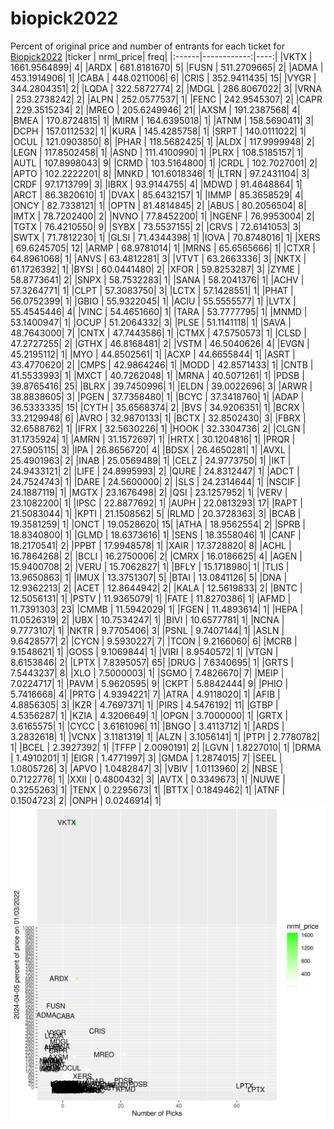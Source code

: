# biopick2022
Percent of original price and number of entrants for each ticket for [Biopick2022](https://twitter.com/hashtag/Biopick2022)
|ticker |   nrml_price| freq|
|:------|------------:|----:|
|VKTX   | 1661.9564899|    4|
|ARDX   |  681.8181670|    5|
|FUSN   |  511.2709665|    2|
|ADMA   |  453.1914906|    1|
|CABA   |  448.0211006|    6|
|CRIS   |  352.9411435|   15|
|VYGR   |  344.2804351|    2|
|LQDA   |  322.5872774|    2|
|MDGL   |  286.8067022|    3|
|VRNA   |  253.2738242|    2|
|ALPN   |  252.0577537|    1|
|FENC   |  242.9545307|    2|
|CAPR   |  229.3515234|    2|
|MREO   |  205.6249946|   21|
|AXSM   |  191.2387568|    4|
|BMEA   |  170.8724815|    1|
|MIRM   |  164.6395018|    1|
|ATNM   |  158.5690411|    3|
|DCPH   |  157.0112532|    1|
|KURA   |  145.4285758|    1|
|SRPT   |  140.0111022|    1|
|OCUL   |  121.0903850|    8|
|PHAR   |  118.5682425|    1|
|ALDX   |  117.9999948|    2|
|LEGN   |  117.8502458|    1|
|ASND   |  111.4100990|    1|
|PLRX   |  108.5185157|    1|
|AUTL   |  107.8998043|    9|
|CRMD   |  103.5164800|    1|
|CRDL   |  102.7027001|    2|
|APTO   |  102.2222201|    8|
|MNKD   |  101.6018346|    1|
|LTRN   |   97.2431104|    3|
|CRDF   |   97.1713799|    3|
|IBRX   |   93.9144755|    4|
|MDWD   |   91.4648864|    1|
|ARCT   |   86.3820610|    1|
|DVAX   |   85.6432157|    1|
|IMMP   |   85.3658529|    4|
|ONCY   |   82.7338121|    1|
|OPTN   |   81.4814845|    2|
|ABUS   |   80.2056504|    8|
|IMTX   |   78.7202400|    2|
|NVNO   |   77.8452200|    1|
|NGENF  |   76.9953004|    2|
|TGTX   |   76.4210550|    9|
|SYBX   |   73.5537155|    2|
|CRVS   |   72.6141053|    3|
|SWTX   |   71.7812230|    1|
|GLSI   |   71.4344398|    1|
|IOVA   |   70.8748016|    1|
|XERS   |   69.6245705|   12|
|ARMP   |   68.9781014|    1|
|MRNS   |   65.6565666|    1|
|CTXR   |   64.8961068|    1|
|ANVS   |   63.4812281|    3|
|VTVT   |   63.2663336|    3|
|NKTX   |   61.1726392|    1|
|BYSI   |   60.0441480|    2|
|XFOR   |   59.8253287|    3|
|ZYME   |   58.8773641|    2|
|SNPX   |   58.7532283|    1|
|SANA   |   58.2041376|    1|
|ACHV   |   57.3264771|    1|
|CLPT   |   57.3083750|    3|
|LCTX   |   57.1428551|    1|
|PHAT   |   56.0752399|    1|
|GBIO   |   55.9322045|    1|
|ACIU   |   55.5555577|    1|
|LVTX   |   55.4545446|    4|
|VINC   |   54.4651660|    1|
|TARA   |   53.7777795|    1|
|MNMD   |   53.1400947|    1|
|OCUP   |   51.2064332|    3|
|PLSE   |   51.1141118|    1|
|SAVA   |   48.7643000|    7|
|CNTX   |   47.7443586|    1|
|CTMX   |   47.5750573|    1|
|CLSD   |   47.2727255|    2|
|GTHX   |   46.8168481|    2|
|VSTM   |   46.5040626|    4|
|EVGN   |   45.2195112|    1|
|MYO    |   44.8502561|    1|
|ACXP   |   44.6655844|    1|
|ASRT   |   43.4770620|    2|
|CMPS   |   42.9864246|    1|
|MODD   |   42.8571433|    1|
|CNTB   |   41.5533993|    1|
|MXCT   |   40.7262048|    1|
|MRNA   |   40.5071261|    1|
|PDSB   |   39.8765416|   25|
|BLRX   |   39.7450996|    1|
|ELDN   |   39.0022696|    3|
|ARWR   |   38.8838605|    3|
|PGEN   |   37.7358480|    1|
|BCYC   |   37.3418760|    1|
|ADAP   |   36.5333335|   15|
|CYTH   |   35.6568374|    2|
|BVS    |   34.9206351|    1|
|BCRX   |   33.2129948|    6|
|AVRO   |   32.9870133|    1|
|BCTX   |   32.8502430|    3|
|FBRX   |   32.6588762|    1|
|IFRX   |   32.5630226|    1|
|HOOK   |   32.3304736|    2|
|CLGN   |   31.1735924|    1|
|AMRN   |   31.1572697|    1|
|HRTX   |   30.1204816|    1|
|PRQR   |   27.5905115|    3|
|IPA    |   26.8656720|    4|
|BDSX   |   26.4650281|    1|
|AVXL   |   25.4901963|    2|
|INAB   |   25.0569489|    1|
|CELZ   |   24.9773750|    1|
|IKT    |   24.9433121|    2|
|LIFE   |   24.8995993|    2|
|QURE   |   24.8312447|    1|
|ADCT   |   24.7524743|    1|
|DARE   |   24.5600000|    2|
|SLS    |   24.2314644|    1|
|NSCIF  |   24.1887119|    1|
|MGTX   |   23.1676498|    2|
|QSI    |   23.1257952|    1|
|VERV   |   23.1082200|    1|
|IPSC   |   22.8877692|    1|
|AUPH   |   22.0813293|   17|
|RAPT   |   21.5083044|    1|
|KPTI   |   21.1508562|    5|
|RLMD   |   20.3728363|    3|
|BCAB   |   19.3581259|    1|
|ONCT   |   19.0528620|   15|
|ATHA   |   18.9562554|    2|
|SPRB   |   18.8340800|    1|
|GLMD   |   18.6373616|    1|
|SENS   |   18.3558046|    1|
|CANF   |   18.2170541|    2|
|PPBT   |   17.9948578|    1|
|XAIR   |   17.3728820|    8|
|ACHL   |   16.7864268|    2|
|BCLI   |   16.2750006|    2|
|CMRX   |   16.0186625|    4|
|AGEN   |   15.9400708|    2|
|VERU   |   15.7062827|    1|
|BFLY   |   15.1718980|    1|
|TLIS   |   13.9650863|    1|
|IMUX   |   13.3751307|    5|
|BTAI   |   13.0841126|    5|
|DNA    |   12.9362213|    2|
|ACET   |   12.8644942|    2|
|KALA   |   12.5619833|    2|
|BNTC   |   12.5056131|    1|
|PSTV   |   11.9365079|    1|
|FATE   |   11.8270386|    1|
|AFMD   |   11.7391303|   23|
|CMMB   |   11.5942029|    1|
|FGEN   |   11.4893614|    1|
|HEPA   |   11.0526319|    2|
|UBX    |   10.7534247|    1|
|BIVI   |   10.6577781|    1|
|NCNA   |    9.7773107|    1|
|NKTR   |    9.7705406|    3|
|PSNL   |    9.7407144|    1|
|ASLN   |    9.6428577|    2|
|CYCN   |    9.5930227|    7|
|TCON   |    9.2166060|    6|
|MCRB   |    9.1548621|    1|
|GOSS   |    9.1069844|    1|
|VIRI   |    8.9540572|    1|
|VTGN   |    8.6153846|    2|
|LPTX   |    7.8395057|   65|
|DRUG   |    7.6340695|    1|
|GRTS   |    7.5443237|    8|
|XLO    |    7.5000003|    1|
|SGMO   |    7.4826670|    7|
|MEIP   |    7.0224717|    1|
|PAVM   |    5.9620595|    9|
|CKPT   |    5.8842444|    9|
|PHIO   |    5.7416668|    4|
|PRTG   |    4.9394221|    7|
|ATRA   |    4.9118020|    1|
|AFIB   |    4.8856305|    3|
|KZR    |    4.7697371|    1|
|PIRS   |    4.5476192|   11|
|GTBP   |    4.5356287|    1|
|KZIA   |    4.3206649|    1|
|OPGN   |    3.7000000|    1|
|GRTX   |    3.6165575|    1|
|CYCC   |    3.6161096|   11|
|BNGO   |    3.4113712|    1|
|ARDS   |    3.2832618|    1|
|VCNX   |    3.1181319|    1|
|ALZN   |    3.1056141|    1|
|PTPI   |    2.7780782|    1|
|BCEL   |    2.3927392|    1|
|TFFP   |    2.0090191|    2|
|LGVN   |    1.8227010|    1|
|DRMA   |    1.4910201|    1|
|EIGR   |    1.4771997|    3|
|GMDA   |    1.2874015|    7|
|SEEL   |    1.0805726|    3|
|APVO   |    1.0482847|    3|
|VBIV   |    1.0113960|    2|
|NBSE   |    0.7122776|    1|
|XXII   |    0.4800432|    3|
|AVTX   |    0.3349673|    1|
|NUWE   |    0.3255263|    1|
|TENX   |    0.2295673|    1|
|BTTX   |    0.1849462|    1|
|ATNF   |    0.1504723|    2|
|ONPH   |    0.0246914|    1|
![retvspicks](biopicks.png?raw=true)
